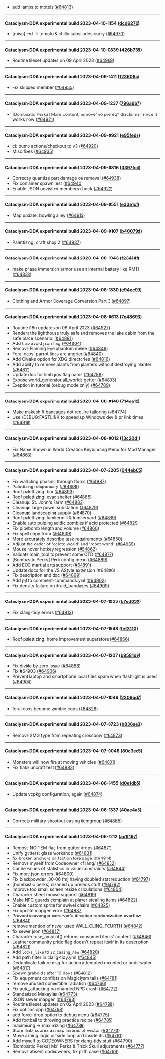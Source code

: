 * add lamps to motels ([#64813](https://github.com/CleverRaven/Cataclysm-DDA/pull/64813))

---

#### Cataclysm-DDA experimental build 2023-04-10-1154 ([dcd6270](https://github.com/CleverRaven/Cataclysm-DDA/releases/tag/cdda-experimental-2023-04-10-1154))

* [misc] red -> tomato & chilly subsitudes curry ([#64970](https://github.com/CleverRaven/Cataclysm-DDA/pull/64970))

---

#### Cataclysm-DDA experimental build 2023-04-10-0839 ([426b738](https://github.com/CleverRaven/Cataclysm-DDA/releases/tag/cdda-experimental-2023-04-10-0839))

* Routine tileset updates on 09 April 2023 ([#64969](https://github.com/CleverRaven/Cataclysm-DDA/pull/64969))

---

#### Cataclysm-DDA experimental build 2023-04-09-1411 ([123606c](https://github.com/CleverRaven/Cataclysm-DDA/releases/tag/cdda-experimental-2023-04-09-1411))

* Fix skipped member ([#64955](https://github.com/CleverRaven/Cataclysm-DDA/pull/64955))

---

#### Cataclysm-DDA experimental build 2023-04-09-1237 ([796a9b7](https://github.com/CleverRaven/Cataclysm-DDA/releases/tag/cdda-experimental-2023-04-09-1237))

* [Bombastic Perks] More content, remove"no prereq" disclaimer since it works now ([#64921](https://github.com/CleverRaven/Cataclysm-DDA/pull/64921))

---

#### Cataclysm-DDA experimental build 2023-04-09-0921 ([e95fede](https://github.com/CleverRaven/Cataclysm-DDA/releases/tag/cdda-experimental-2023-04-09-0921))

* ci: bump actions/checkout to v3 ([#64920](https://github.com/CleverRaven/Cataclysm-DDA/pull/64920))
* Misc fixes ([#64935](https://github.com/CleverRaven/Cataclysm-DDA/pull/64935))

---

#### Cataclysm-DDA experimental build 2023-04-09-0816 ([3397fcd](https://github.com/CleverRaven/Cataclysm-DDA/releases/tag/cdda-experimental-2023-04-09-0816))

* Correctly quantize part damage on removal ([#64938](https://github.com/CleverRaven/Cataclysm-DDA/pull/64938))
* Fix container spawn test ([#64940](https://github.com/CleverRaven/Cataclysm-DDA/pull/64940))
* Enable JSON unvisited members check ([#64922](https://github.com/CleverRaven/Cataclysm-DDA/pull/64922))

---

#### Cataclysm-DDA experimental build 2023-04-09-0551 ([e33e1cf](https://github.com/CleverRaven/Cataclysm-DDA/releases/tag/cdda-experimental-2023-04-09-0551))

* Map update: bowling alley ([#64915](https://github.com/CleverRaven/Cataclysm-DDA/pull/64915))

---

#### Cataclysm-DDA experimental build 2023-04-09-0107 ([b40079d](https://github.com/CleverRaven/Cataclysm-DDA/releases/tag/cdda-experimental-2023-04-09-0107))

* Palettizing: craft shop 2 ([#64937](https://github.com/CleverRaven/Cataclysm-DDA/pull/64937))

---

#### Cataclysm-DDA experimental build 2023-04-08-1943 ([f23414f](https://github.com/CleverRaven/Cataclysm-DDA/releases/tag/cdda-experimental-2023-04-08-1943))

* make phase immersion armor use an internal battery like RM13 ([#64833](https://github.com/CleverRaven/Cataclysm-DDA/pull/64833))

---

#### Cataclysm-DDA experimental build 2023-04-08-1830 ([c94ec99](https://github.com/CleverRaven/Cataclysm-DDA/releases/tag/cdda-experimental-2023-04-08-1830))

* Clothing and Armor Coverage Conversion Part 3 ([#64897](https://github.com/CleverRaven/Cataclysm-DDA/pull/64897))

---

#### Cataclysm-DDA experimental build 2023-04-08-0613 ([7e48693](https://github.com/CleverRaven/Cataclysm-DDA/releases/tag/cdda-experimental-2023-04-08-0613))

* Routine i18n updates on 08 April 2023 ([#64927](https://github.com/CleverRaven/Cataclysm-DDA/pull/64927))
* Renders the lighthouse truly safe and removes the lake cabin from the safe place scenario. ([#64881](https://github.com/CleverRaven/Cataclysm-DDA/pull/64881))
* Add trap avoid json flag ([#64864](https://github.com/CleverRaven/Cataclysm-DDA/pull/64864))
* Remove Flaming Eye phantom melee ([#64848](https://github.com/CleverRaven/Cataclysm-DDA/pull/64848))
* Feral cops' parrot lines are angrier ([#64840](https://github.com/CleverRaven/Cataclysm-DDA/pull/64840))
* Add CMake option for XDG directories ([#64816](https://github.com/CleverRaven/Cataclysm-DDA/pull/64816))
* Add ability to remove plants from planters without destroying planter ([#64811](https://github.com/CleverRaven/Cataclysm-DDA/pull/64811))
* Update doc for limb pos flag name ([#64788](https://github.com/CleverRaven/Cataclysm-DDA/pull/64788))
* Expose world_generator.all_worlds getter ([#64803](https://github.com/CleverRaven/Cataclysm-DDA/pull/64803))
* Exeption in tutorial (debug mode only) ([#64789](https://github.com/CleverRaven/Cataclysm-DDA/pull/64789))

---

#### Cataclysm-DDA experimental build 2023-04-08-0148 ([714aa12](https://github.com/CleverRaven/Cataclysm-DDA/releases/tag/cdda-experimental-2023-04-08-0148))

* Make makeshift bandages not require tailoring ([#64774](https://github.com/CleverRaven/Cataclysm-DDA/pull/64774))
* Use /DEBUG:FASTLINK to speed up Windows dev & pr link times ([#64919](https://github.com/CleverRaven/Cataclysm-DDA/pull/64919))

---

#### Cataclysm-DDA experimental build 2023-04-08-0012 ([13c20d1](https://github.com/CleverRaven/Cataclysm-DDA/releases/tag/cdda-experimental-2023-04-08-0012))

* Fix Name Shown in World Creation Keybinding Menu for Mod Manager ([#64863](https://github.com/CleverRaven/Cataclysm-DDA/pull/64863))

---

#### Cataclysm-DDA experimental build 2023-04-07-2205 ([044eb05](https://github.com/CleverRaven/Cataclysm-DDA/releases/tag/cdda-experimental-2023-04-07-2205))

* Fix wall cling phasing through floors ([#64887](https://github.com/CleverRaven/Cataclysm-DDA/pull/64887))
* Palettizing: dispensary ([#64898](https://github.com/CleverRaven/Cataclysm-DDA/pull/64898))
* Roof palettizing: bar ([#64893](https://github.com/CleverRaven/Cataclysm-DDA/pull/64893))
* Roof palettizing: evac shelter ([#64885](https://github.com/CleverRaven/Cataclysm-DDA/pull/64885))
* Cleanup: St. John's Farm ([#64883](https://github.com/CleverRaven/Cataclysm-DDA/pull/64883))
* Cleanup: large power substation ([#64879](https://github.com/CleverRaven/Cataclysm-DDA/pull/64879))
* Cleanup: landscaping supply ([#64870](https://github.com/CleverRaven/Cataclysm-DDA/pull/64870))
* Roof palettizing: lumbermill & lumberyard ([#64869](https://github.com/CleverRaven/Cataclysm-DDA/pull/64869))
* Enable auto pulping acidic zombies if acid protected ([#64829](https://github.com/CleverRaven/Cataclysm-DDA/pull/64829))
* Fix pipebomb length and volume ([#64860](https://github.com/CleverRaven/Cataclysm-DDA/pull/64860))
* Fix spell copy from ([#64839](https://github.com/CleverRaven/Cataclysm-DDA/pull/64839))
* More accurately describe task requirements ([#64850](https://github.com/CleverRaven/Cataclysm-DDA/pull/64850))
* Adjust the order of 'delete world' and 'reset world' ([#64855](https://github.com/CleverRaven/Cataclysm-DDA/pull/64855))
* Mouse hover hotkey regression ([#64862](https://github.com/CleverRaven/Cataclysm-DDA/pull/64862))
* Validate main_tool to prevent some CTD ([#64877](https://github.com/CleverRaven/Cataclysm-DDA/pull/64877))
* [Bombastic Perks] Perk config menu ([#64889](https://github.com/CleverRaven/Cataclysm-DDA/pull/64889))
* Add EOC martial arts support ([#64891](https://github.com/CleverRaven/Cataclysm-DDA/pull/64891))
* Update docs for the VS AStyle extension ([#64896](https://github.com/CleverRaven/Cataclysm-DDA/pull/64896))
* Fix description and doc ([#64899](https://github.com/CleverRaven/Cataclysm-DDA/pull/64899))
* Add pjf to comment-commands.yml ([#64902](https://github.com/CleverRaven/Cataclysm-DDA/pull/64902))
* Fix density failure on druid_bandages ([#64909](https://github.com/CleverRaven/Cataclysm-DDA/pull/64909))

---

#### Cataclysm-DDA experimental build 2023-04-07-1955 ([b7ed839](https://github.com/CleverRaven/Cataclysm-DDA/releases/tag/cdda-experimental-2023-04-07-1955))

* Fix clang-tidy errors ([#64913](https://github.com/CleverRaven/Cataclysm-DDA/pull/64913))

---

#### Cataclysm-DDA experimental build 2023-04-07-1548 ([fef3110](https://github.com/CleverRaven/Cataclysm-DDA/releases/tag/cdda-experimental-2023-04-07-1548))

* Roof palettizing: home improvement superstore ([#64866](https://github.com/CleverRaven/Cataclysm-DDA/pull/64866))

---

#### Cataclysm-DDA experimental build 2023-04-07-1207 ([b9581d9](https://github.com/CleverRaven/Cataclysm-DDA/releases/tag/cdda-experimental-2023-04-07-1207))

* Fix divide by zero issue ([#64888](https://github.com/CleverRaven/Cataclysm-DDA/pull/64888))
* Fix #64903 ([#64906](https://github.com/CleverRaven/Cataclysm-DDA/pull/64906))
* Prevent laptop and smartphone local files spam when flashlight is used ([#64904](https://github.com/CleverRaven/Cataclysm-DDA/pull/64904))

---

#### Cataclysm-DDA experimental build 2023-04-07-1049 ([2206bd7](https://github.com/CleverRaven/Cataclysm-DDA/releases/tag/cdda-experimental-2023-04-07-1049))

* feral cops become zombie cops ([#64828](https://github.com/CleverRaven/Cataclysm-DDA/pull/64828))

---

#### Cataclysm-DDA experimental build 2023-04-07-0723 ([b836ae3](https://github.com/CleverRaven/Cataclysm-DDA/releases/tag/cdda-experimental-2023-04-07-0723))

* Remove SMG type from repeating crossbow ([#64873](https://github.com/CleverRaven/Cataclysm-DDA/pull/64873))

---

#### Cataclysm-DDA experimental build 2023-04-07-0048 ([80c3ec5](https://github.com/CleverRaven/Cataclysm-DDA/releases/tag/cdda-experimental-2023-04-07-0048))

* Monsters will now fire at moving vehicles ([#64801](https://github.com/CleverRaven/Cataclysm-DDA/pull/64801))
* Fix flaky uncraft test ([#64882](https://github.com/CleverRaven/Cataclysm-DDA/pull/64882))

---

#### Cataclysm-DDA experimental build 2023-04-06-1455 ([d0e1db5](https://github.com/CleverRaven/Cataclysm-DDA/releases/tag/cdda-experimental-2023-04-06-1455))

* Update vcpkg configuration, again ([#64874](https://github.com/CleverRaven/Cataclysm-DDA/pull/64874))

---

#### Cataclysm-DDA experimental build 2023-04-06-1337 ([40ae4a8](https://github.com/CleverRaven/Cataclysm-DDA/releases/tag/cdda-experimental-2023-04-06-1337))

* Corrects military shootout casing itemgroup ([#64865](https://github.com/CleverRaven/Cataclysm-DDA/pull/64865))

---

#### Cataclysm-DDA experimental build 2023-04-06-1212 ([ac1f197](https://github.com/CleverRaven/Cataclysm-DDA/releases/tag/cdda-experimental-2023-04-06-1212))

* Remove NOITEM flag from gutter drops ([#64871](https://github.com/CleverRaven/Cataclysm-DDA/pull/64871))
* Unify gutters: glass workshop ([#64831](https://github.com/CleverRaven/Cataclysm-DDA/pull/64831))
* fix broken anchors on faction lore page ([#64814](https://github.com/CleverRaven/Cataclysm-DDA/pull/64814))
* Remove myself from Codeowner of lang/ ([#64852](https://github.com/CleverRaven/Cataclysm-DDA/pull/64852))
* Cache values of statistics in value constraints ([#64844](https://github.com/CleverRaven/Cataclysm-DDA/pull/64844))
* Fix more json errors ([#64800](https://github.com/CleverRaven/Cataclysm-DDA/pull/64800))
* Fix blackpowder .30-06 fmj having doubled stat reduction ([#64797](https://github.com/CleverRaven/Cataclysm-DDA/pull/64797))
* [bombastic perks] cleaned up prereqs stuff ([#64792](https://github.com/CleverRaven/Cataclysm-DDA/pull/64792))
* Improve too small screen resize calculations ([#64804](https://github.com/CleverRaven/Cataclysm-DDA/pull/64804))
* Character sheet mouse support ([#64819](https://github.com/CleverRaven/Cataclysm-DDA/pull/64819))
* Make NPC guards complain at player stealing items ([#64822](https://github.com/CleverRaven/Cataclysm-DDA/pull/64822))
* Enable custom sprite for swivel chairs ([#64825](https://github.com/CleverRaven/Cataclysm-DDA/pull/64825))
* Fix update mapgen error ([#64837](https://github.com/CleverRaven/Cataclysm-DDA/pull/64837))
* Prevent scavenger survirvor's direction randomization overflow ([#64841](https://github.com/CleverRaven/Cataclysm-DDA/pull/64841))
* remove mention of never used WALL_CLING_FOURTH ([#64842](https://github.com/CleverRaven/Cataclysm-DDA/pull/64842))
* fix sewer json ([#64847](https://github.com/CleverRaven/Cataclysm-DDA/pull/64847))
* Character::use_amount() returns consumed items' content ([#64846](https://github.com/CleverRaven/Cataclysm-DDA/pull/64846))
* Leather community pride flag doesn't repeat itself in its description ([#64821](https://github.com/CleverRaven/Cataclysm-DDA/pull/64821))
* Add `looks_like` to `22_casing_new` ([#64820](https://github.com/CleverRaven/Cataclysm-DDA/pull/64820))
* Add path filter in clang-tidy.yml ([#64845](https://github.com/CleverRaven/Cataclysm-DDA/pull/64845))
* Deduplicate failure msg for action attempted mounted or underwater ([#64817](https://github.com/CleverRaven/Cataclysm-DDA/pull/64817))
* Spawn graboids after 13 days ([#64812](https://github.com/CleverRaven/Cataclysm-DDA/pull/64812))
* Fix equipment conflicts on Magiclysm tails ([#64781](https://github.com/CleverRaven/Cataclysm-DDA/pull/64781))
* remove unused comestible radiation ([#64766](https://github.com/CleverRaven/Cataclysm-DDA/pull/64766))
* Fix auto_attacking barehanded NPC crash ([#64772](https://github.com/CleverRaven/Cataclysm-DDA/pull/64772))
* Standarized Makaylas ([#64773](https://github.com/CleverRaven/Cataclysm-DDA/pull/64773))
* JSON sewer mapgen ([#64793](https://github.com/CleverRaven/Cataclysm-DDA/pull/64793))
* Routine tileset updates on 02 April 2023 ([#64798](https://github.com/CleverRaven/Cataclysm-DDA/pull/64798))
* Fix options.cpp ([#64768](https://github.com/CleverRaven/Cataclysm-DDA/pull/64768))
* add force-drop option to debug menu ([#64775](https://github.com/CleverRaven/Cataclysm-DDA/pull/64775))
* Add football to throwing practice recipe ([#64785](https://github.com/CleverRaven/Cataclysm-DDA/pull/64785))
* maximising -> maximizing ([#64786](https://github.com/CleverRaven/Cataclysm-DDA/pull/64786))
* Store limb_scores as map instead of vector ([#64776](https://github.com/CleverRaven/Cataclysm-DDA/pull/64776))
* Move aiming logic outside loop and inside ifs ([#64761](https://github.com/CleverRaven/Cataclysm-DDA/pull/64761))
* Add myself to CODEOWNERS for clang-tidy stuff ([#64790](https://github.com/CleverRaven/Cataclysm-DDA/pull/64790))
* [Bombastic Perks] Mo' Perks & Thick Skull adjustments ([#64777](https://github.com/CleverRaven/Cataclysm-DDA/pull/64777))
* Remove absent codeowners, fix path case ([#64769](https://github.com/CleverRaven/Cataclysm-DDA/pull/64769))

